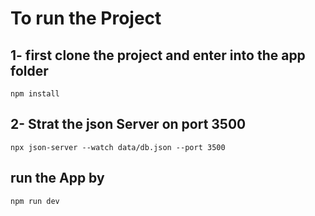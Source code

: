# To run the Project

## 1- first clone the project and enter into the app folder

```
npm install
```

## 2- Strat the json Server on port 3500

```
npx json-server --watch data/db.json --port 3500

```

## run the App by

```
npm run dev
```
